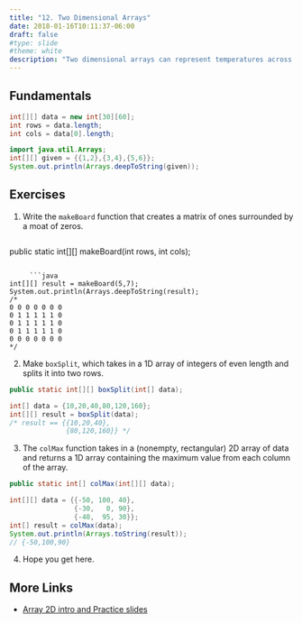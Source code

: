 ```yaml
---
title: "12. Two Dimensional Arrays"
date: 2018-01-16T10:11:37-06:00
draft: false
#type: slide
#theme: white
description: "Two dimensional arrays can represent temperatures across the states, locations of buildings, or hospital X-rays."
---
```


## Fundamentals

```java
int[][] data = new int[30][60];
int rows = data.length;
int cols = data[0].length;

import java.util.Arrays;
int[][] given = {{1,2},{3,4},{5,6}};
System.out.println(Arrays.deepToString(given));
```

## Exercises

1. Write the `makeBoard` function that creates a matrix of ones surrounded by a moat of zeros. 

     ```java
public static int[][] makeBoard(int rows, int cols);
```

     ```java
int[][] result = makeBoard(5,7);
System.out.println(Arrays.deepToString(result); 
/*
0 0 0 0 0 0 0
0 1 1 1 1 1 0
0 1 1 1 1 1 0
0 1 1 1 1 1 0
0 0 0 0 0 0 0
*/
```
2. Make `boxSplit`, which takes in a 1D array of integers of even length and splits it into two rows.

```java
public static int[][] boxSplit(int[] data);

int[] data = {10,20,40,80,120,160};
int[][] result = boxSplit(data); 
/* result == {{10,20,40},
              {80,120,160}} */
```

3. The `colMax` function takes in a (nonempty, rectangular) 2D array of data and returns a 1D array containing the maximum value from each column of the array.

```java
public static int[] colMax(int[][] data);

int[][] data = {{-50, 100, 40},
                {-30,   0, 90},
                {-40,  95, 30}};
int[] result = colMax(data);
System.out.println(Arrays.toString(result));
// {-50,100,90}
```
4. Hope you get here.

## More Links

* [Array 2D intro and Practice slides](https://docs.google.com/presentation/d/1QEp4FGMU1ShqXnAAwZ2gDNfMQqL6rmHUkAVeGWsszeU/edit?usp=sharing)


